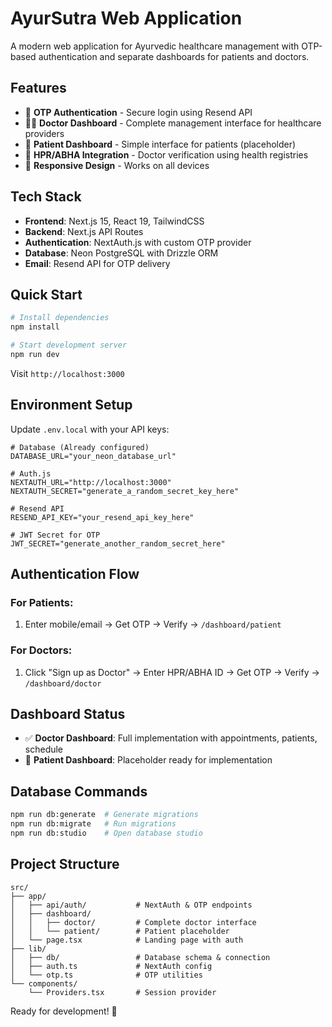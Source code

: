 # AyurSutra Web Application

A modern web application for Ayurvedic healthcare management with OTP-based authentication and separate dashboards for patients and doctors.

## Features

- 🔐 **OTP Authentication** - Secure login using Resend API
- 👨‍⚕️ **Doctor Dashboard** - Complete management interface for healthcare providers
- 🤒 **Patient Dashboard** - Simple interface for patients (placeholder)
- 🏥 **HPR/ABHA Integration** - Doctor verification using health registries
- 📱 **Responsive Design** - Works on all devices

## Tech Stack

- **Frontend**: Next.js 15, React 19, TailwindCSS
- **Backend**: Next.js API Routes
- **Authentication**: NextAuth.js with custom OTP provider
- **Database**: Neon PostgreSQL with Drizzle ORM
- **Email**: Resend API for OTP delivery

## Quick Start

```bash
# Install dependencies
npm install

# Start development server
npm run dev
```

Visit `http://localhost:3000`

## Environment Setup

Update `.env.local` with your API keys:

```env
# Database (Already configured)
DATABASE_URL="your_neon_database_url"

# Auth.js
NEXTAUTH_URL="http://localhost:3000"
NEXTAUTH_SECRET="generate_a_random_secret_key_here"

# Resend API
RESEND_API_KEY="your_resend_api_key_here"

# JWT Secret for OTP
JWT_SECRET="generate_another_random_secret_here"
```

## Authentication Flow

### For Patients:

1. Enter mobile/email → Get OTP → Verify → `/dashboard/patient`

### For Doctors:

1. Click "Sign up as Doctor" → Enter HPR/ABHA ID → Get OTP → Verify → `/dashboard/doctor`

## Dashboard Status

- ✅ **Doctor Dashboard**: Full implementation with appointments, patients, schedule
- 🔄 **Patient Dashboard**: Placeholder ready for implementation

## Database Commands

```bash
npm run db:generate  # Generate migrations
npm run db:migrate   # Run migrations
npm run db:studio    # Open database studio
```

## Project Structure

```
src/
├── app/
│   ├── api/auth/           # NextAuth & OTP endpoints
│   ├── dashboard/
│   │   ├── doctor/         # Complete doctor interface
│   │   └── patient/        # Patient placeholder
│   └── page.tsx            # Landing page with auth
├── lib/
│   ├── db/                 # Database schema & connection
│   ├── auth.ts             # NextAuth config
│   └── otp.ts              # OTP utilities
└── components/
    └── Providers.tsx       # Session provider
```

Ready for development! 🚀
